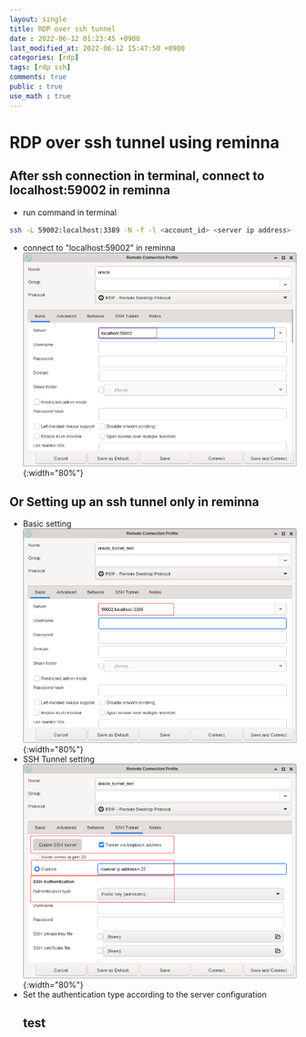 ```yaml
---
layout: single
title: RDP over ssh tunnel
date : 2022-06-12 01:23:45 +0900
last_modified_at: 2022-06-12 15:47:50 +0900
categories: [rdp]
tags: [rdp ssh]
comments: true
public : true
use_math : true
---
```


# RDP over ssh tunnel using reminna
## After ssh connection in terminal, connect to localhost:59002 in reminna
  * run command in terminal
   ```bash
   ssh -L 59002:localhost:3389 -N -f -l <account_id> <server ip address>
   ```
  * connect to "localhost:59002" in reminna
![remmina_rdp_on_ssh_tunnel-server_setting_1](/assets/images/remmina_rdp_on_ssh_tunnel_server_setting_1.png){:width="80%"}
   

## Or Setting up an ssh tunnel only in reminna
  * Basic setting  
![remmina_rdp_on_ssh_tunnel-server_setting_2](/assets/images/remmina_rdp_on_ssh_tunnel_server_setting_2.png){:width="80%"}
  * SSH Tunnel setting   
![remmina_rdp_on_ssh_tunnel-server_setting_3](/assets/images/remmina_rdp_on_ssh_tunnel_server_setting_3.png){:width="80%"}
  * Set the authentication type according to the server configuration
      ## test
